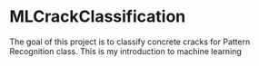 # MLCrackClassification
The goal of this project is to classify concrete cracks for Pattern Recognition class. This is my introduction to machine learning
